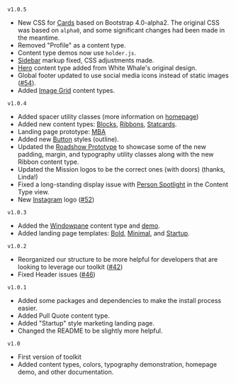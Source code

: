 ```v1.0.5```
- New CSS for [Cards](/content-types.html#card) based on Bootstrap 4.0-alpha2. The original CSS was based on `alpha0`, and some significant changes had been made in the meantime.
- Removed "Profile" as a content type.
- Content type demos now use `holder.js`.
- [Sidebar](/content-types.html#sidebar) markup fixed, CSS adjustments made.
- [Hero](/content-types.html#hero) content type added from White Whale's original design.
- Global footer updated to use social media icons instead of static images ([#54](https://github.com/santaclarauniversity/scu-web-assets/issues/54)).
- Added [Image Grid](/content-types.html#image-grid) content types.

```v1.0.4```
- Added spacer utility classes (more information on [homepage](/))
- Added new content types: [Blocks](/content-types.html#blocks), [Ribbons](/content-types.html#ribbons), [Statcards](/content-types.html#statcards).
- Landing page prototype: [MBA](/landing-pages/mba.html)
- Added new [Button](/content-types.html#button) styles (outline).
- Updated the [Roadshow Prototype](/demos/roadshow-comp.html) to showcase some of the new padding, margin, and typography utility classes along with the new Ribbon content type.
- Updated the Mission logos to be the correct ones (with doors) (thanks, Linda!)
- Fixed a long-standing display issue with [Person Spotlight](/content-types.html#person-spotlight) in the Content Type view.
- New [Instagram](/content-types.html#social-icons) logo ([#52](https://github.com/santaclarauniversity/scu-web-assets/issues/52))

```v1.0.3```
- Added the [Windowpane](/content-types.html#windowpane) content type and [demo](/demos/roadshow-comp.html).
- Added landing page templates: [Bold](/landing-pages/bold.html), [Minimal](/landing-pages/minimal.html), and [Startup](/landing-pages/startup.html).

```v1.0.2```
- Reorganized our structure to be more helpful for developers that are looking to leverage our toolkit ([#42](https://github.com/santaclarauniversity/scu-web-assets/issues/42))
- Fixed Header issues ([#46](https://github.com/santaclarauniversity/scu-web-assets/issues/46))

```v1.0.1```
- Added some packages and dependencies to make the install process easier.
- Added Pull Quote content type.
- Added "Startup" style marketing landing page.
- Changed the README to be slightly more helpful.

```v1.0```
- First version of toolkit
- Added content types, colors, typography demonstration, homepage demo, and other documentation.

